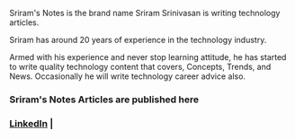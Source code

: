 Sriram's Notes is the brand name Sriram Srinivasan is writing technology articles. 

Sriram has around 20 years of experience in the technology industry. 

Armed with his experience and never stop learning attitude, he has started to write quality technology content that covers, Concepts, Trends, and News. Occasionally he will write technology career advice also.

### Sriram's Notes Articles are published here
 
 ### [LinkedIn](https://www.linkedin.com/in/ssram48/detail/recent-activity/posts/) | 



